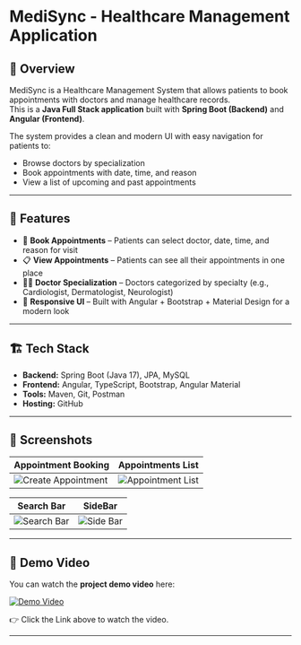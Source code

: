 # MediSync - Healthcare Management Application  

## 📌 Overview
MediSync is a Healthcare Management System that allows patients to book appointments with doctors and manage healthcare records.  
This is a **Java Full Stack application** built with **Spring Boot (Backend)** and **Angular (Frontend)**.  

The system provides a clean and modern UI with easy navigation for patients to:  
- Browse doctors by specialization  
- Book appointments with date, time, and reason  
- View a list of upcoming and past appointments  

---

## 🚀 Features
- 🏥 **Book Appointments** – Patients can select doctor, date, time, and reason for visit  
- 📋 **View Appointments** – Patients can see all their appointments in one place  
- 👨‍⚕️ **Doctor Specialization** – Doctors categorized by specialty (e.g., Cardiologist, Dermatologist, Neurologist)  
- 🎨 **Responsive UI** – Built with Angular + Bootstrap + Material Design for a modern look  

---

## 🏗️ Tech Stack
- **Backend:** Spring Boot (Java 17), JPA, MySQL  
- **Frontend:** Angular, TypeScript, Bootstrap, Angular Material  
- **Tools:** Maven, Git, Postman  
- **Hosting:** GitHub  

---

## 📸 Screenshots

| Appointment Booking | Appointments List |
|---------------------|-------------------|
| ![Create Appointment](https://drive.google.com/uc?export=view&id=1t9lPa255CKijw1zJjfKlxrROfaDNqcQo) | ![Appointment List](https://drive.google.com/uc?export=view&id=1fTy_muFG0gd8T1sB6HmzwNVvnw_1ywa0) |

| Search Bar | SideBar |
|-----------------------|-----------|
| ![Search Bar](https://drive.google.com/uc?export=view&id=1d80PN1Doc8nTIWJgiemPYdGifsBFK6Mj) | ![Side Bar](https://drive.google.com/uc?export=view&id=1HqjC7rB4Ah3fV6_kITAWK79u_6_32fcq) |

---

## 🎥 Demo Video  

You can watch the **project demo video** here:  

[![Demo Video](https://drive.google.com/uc?export=view&id=YOUR_THUMBNAIL_FILE_ID)](https://drive.google.com/file/d/1nuL8WCh3NSw28heN2BCWUUQyShi9LT2G/view?usp=sharing)  

👉 Click the Link above to watch the video.  

---

